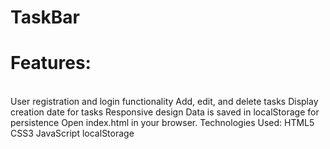 # TaskBar
# Features:
 <br />
User registration and login functionality
Add, edit, and delete tasks
Display creation date for tasks
Responsive design
Data is saved in localStorage for persistence
Open index.html in your browser.
Technologies Used:
HTML5
CSS3
JavaScript
localStorage
